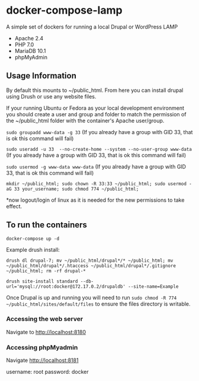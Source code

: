 # docker-compose-lamp
A simple set of dockers for running a local Drupal or WordPress LAMP
- Apache 2.4
- PHP 7.0
- MariaDB 10.1
- phpMyAdmin

## Usage Information

By default this mounts to ~/public_html.  From here you can install drupal using Drush or use any website files.

If your running Ubuntu or Fedora as your local development environment you should create a user and group and folder to match the permission of the ~/public_html folder with the container's Apache user/group.

`sudo groupadd www-data -g 33` (If you already have a group with GID 33, that is ok this command will fail)

`sudo useradd -u 33  --no-create-home --system --no-user-group www-data` (If you already have a group with GID 33, that is ok this command will fail)

`sudo usermod -g www-data www-data`  (If you already have a group with GID 33, that is ok this command will fail)

`mkdir ~/public_html; sudo chown -R 33:33 ~/public_html; sudo usermod -aG 33 your_username; sudo chmod 774 ~/public_html;`

*now logout/login of linux as it is needed for the new permissions to take effect.

## To run the containers
`docker-compose up -d`

Example drush install:

`drush dl drupal-7; mv ~/public_html/drupal*/* ~/public_html; mv ~/public_html/drupal*/.htaccess ~/public_html/drupal*/.gitignore ~/public_html; rm -rf drupal-*`

`drush site-install standard --db-url='mysql://root:docker@172.17.0.2/drupaldb' --site-name=Example`

Once Drupal is up and running you will need to run `sudo chmod -R 774 ~/public_html/sites/default/files` to ensure the files directory is writable.

### Accessing the web server

Navigate to [http://localhost:8180](http://localhost:8180)

### Accessing phpMyadmin

Navigate [http://localhost:8181](http://localhost:8181)

username: root
password: docker
